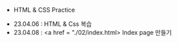 + HTML & CSS Practice
* 23.04.06 : HTML & Css 복습
* 23.04.08 : <a href = "./02/index.html> Index page 만들기
